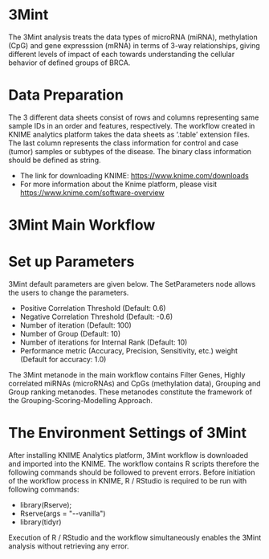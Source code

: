 # 3Mint

The 3Mint analysis treats the data types of microRNA (miRNA), methylation (CpG) and gene expresssion (mRNA) in terms of 3-way relationships, giving different levels of impact of each towards understanding the cellular behavior of
defined groups of BRCA.

# Data Preparation
The 3 different data sheets consist of rows and columns representing same sample IDs in an order and features, respectively. The workflow created in KNIME analytics platform takes the data sheets as ‘.table’ extension files. The last column represents the class information for control and case (tumor) samples or subtypes of the disease. The binary class information should be defined as string. 

  - The link for downloading KNIME: https://www.knime.com/downloads
  - For more information about the Knime platform, please visit https://www.knime.com/software-overview

# 3Mint Main Workflow
 
 
 
# Set up Parameters

3Mint default parameters are given below. The SetParameters node allows the users to change the parameters. 
  - Positive Correlation Threshold (Default: 0.6)
  - Negative Correlation Threshold (Default: -0.6)
  - Number of iteration (Default: 100)
  - Number of Group (Default: 10)
  -	Number of iterations for Internal Rank (Default: 10)
  -	Performance metric (Accuracy, Precision, Sensitivity, etc.) weight (Default for accuracy: 1.0)

The 3Mint metanode in the main workflow contains Filter Genes, Highly correlated miRNAs (microRNAs) and CpGs (methylation data), Grouping and Group ranking metanodes. These metanodes constitute the framework of the Grouping-Scoring-Modelling Approach.
 
 
 
 
# The Environment Settings of 3Mint
After installing KNIME Analytics platform, 3Mint workflow is downloaded and imported into the KNIME. The workflow contains R scripts therefore the following commands should be followed to prevent errors.
Before initiation of the workflow process in KNIME, R / RStudio is required to be run with following commands:
  - library(Rserve);
  - Rserve(args = "--vanilla") 
  -	library(tidyr)

Execution of R / RStudio and the workflow simultaneously enables the 3Mint analysis without retrieving any error. 
